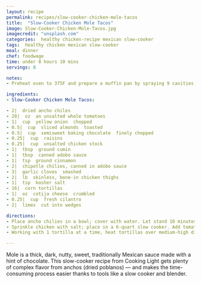 ```yaml
---
layout: recipe
permalink: recipes/slow-cooker-chicken-mole-tacos
title:  "Slow-Cooker Chicken Mole Tacos"
image: Slow-Cooker-Chicken-Mole-Tacos.jpg
imagecredit: "unsplash.com"
categories:  healthy chicken-recipe mexican slow-cooker
tags:  healthy chicken mexican slow-cooker
meal: dinner
chef: foodwage
time: under 8 hours 10 mins
servings: 8

notes:
- Preheat oven to 375F and prepare a muffin pan by spraying 9 cavities with cooking spray. Set aside.

ingredients:
- Slow-Cooker Chicken Mole Tacos:

- 2|  dried ancho chiles
- 28|  oz  an unsalted whole tomatoes
- 1|  cup  yellow onion  chopped
- 0.5|  cup  sliced almonds  toasted
- 0.5|  cup  semisweet baking chocolate  finely chopped
- 0.25|  cup  raisins
- 0.25|  cup  unsalted chicken stock
- 1|  tbsp  ground cumin
- 1|  tbsp  canned adobo sauce
- 1|  tsp  ground cinnamon
- 2|  chipotle chilies, canned in adobo sauce
- 3|  garlic cloves  smashed
- 2|  lb  skinless, bone-in chicken thighs
- 1|  tsp  kosher salt
- 16|  corn tortillas
- 1|  oz  cotija cheese  crumbled
- 0.25|  cup  fresh cilantro
- 2|  limes  cut into wedges

directions:
- Place ancho chilies in a bowl; cover with water. Let stand 10 minutes. Drain; remove and discard stems and seeds. Process seeded chilies, tomatoes, onions, almonds, chocolate, raisins, stock, cumin, adobo sauce, cinnamon, chipotle chilies and garlic in a food processor until smooth.]
- Sprinkle chicken with salt; place in a 6-quart slow cooker. Add tomato mixture. Cover and cook on low 8 hours. Place chicken on a cutting board; remove bones. Reserve 2 cups sauce for another use. Shred chicken into large pieces and return to slow cooker.
- Working with 1 tortilla at a time, heat tortillas over medium-high directly on burner until lightly charred, about 15 seconds per side. Top tortillas with chicken mixture, cheese and cilantro. Serve with lime wedges.

---
```


Mole is a thick, dark, nutty, sweet, traditionally Mexican sauce made with a hint of chocolate. This slow-cooker recipe from Cooking Light gets plenty of complex flavor from anchos (dried poblanos) — and makes the time-consuming process easier thanks to tools like a slow cooker and blender.
